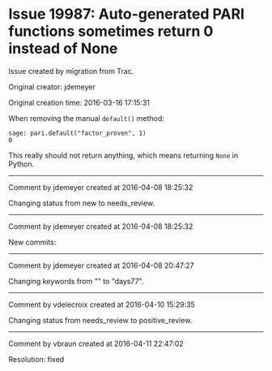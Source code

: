 # Issue 19987: Auto-generated PARI functions sometimes return 0 instead of None

Issue created by migration from Trac.

Original creator: jdemeyer

Original creation time: 2016-03-16 17:15:31

When removing the manual `default()` method:

```
sage: pari.default("factor_proven", 1)
0
```

This really should not return anything, which means returning `None` in Python.


---

Comment by jdemeyer created at 2016-04-08 18:25:32

Changing status from new to needs_review.


---

Comment by jdemeyer created at 2016-04-08 18:25:32

New commits:


---

Comment by jdemeyer created at 2016-04-08 20:47:27

Changing keywords from "" to "days77".


---

Comment by vdelecroix created at 2016-04-10 15:29:35

Changing status from needs_review to positive_review.


---

Comment by vbraun created at 2016-04-11 22:47:02

Resolution: fixed
